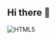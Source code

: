## Hi there 👋
![HTML5](https://upload.wikimedia.org/wikipedia/commons/thumb/6/6a/HTML5_logo_and_wordmark.svg/640px-HTML5_logo_and_wordmark.svg.png)

<!--
**Amirali-wq/Amirali-wq** is a ✨ _special_ ✨ repository because its `README.md` (this file) appears on your GitHub profile.

Here are some ideas to get you started:

- 🔭 I’m currently working on ...
- 🌱 I’m currently learning ...
- 👯 I’m looking to collaborate on ...
- 🤔 I’m looking for help with ...
- 💬 Ask me about ...
- 📫 How to reach me: ...
- 😄 Pronouns: ...
- ⚡ Fun fact: ...
-->
